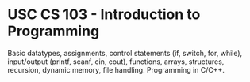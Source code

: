 # USC CS 103 - Introduction to Programming
Basic datatypes, assignments, control statements (if, switch, for, while), input/output (printf, scanf, cin, cout), functions, arrays, structures, recursion, dynamic memory, file handling. Programming in C/C++.
